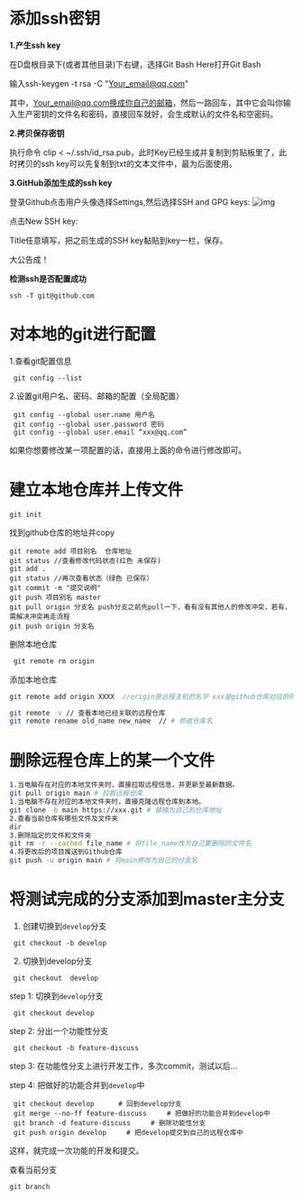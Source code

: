 # 添加ssh密钥

**1.产生ssh key**

在D盘根目录下(或者其他目录)下右键，选择Git Bash Here打开Git Bash

输入ssh-keygen -t rsa -C "Your_email@qq.com"

其中，Your_email@qq.com换成你自己的邮箱，然后一路回车，其中它会叫你输入生产密钥的文件名和密码，直接回车就好，会生成默认的文件名和空密码。

**2.拷贝保存密钥**

执行命令 clip < ~/.ssh/id_rsa.pub，此时Key已经生成并复制到剪贴板里了，此时拷贝的ssh key可以先复制到txt的文本文件中，最为后面使用。

**3.GitHub添加生成的ssh key**

登录Github点击用户头像选择Settings,然后选择SSH and GPG keys:
![img](https://img-blog.csdnimg.cn/20190129213714540.png?x-oss-process=image/watermark,type_ZmFuZ3poZW5naGVpdGk,shadow_10,text_aHR0cHM6Ly9ibG9nLmNzZG4ubmV0L0Rlcm9ubg==,size_16,color_FFFFFF,t_70)

点击New SSH key:

Title任意填写，把之前生成的SSH key黏贴到key一栏，保存。

大公告成！

**检测ssh是否配置成功**

```shell
ssh -T git@github.com
```

# 对本地的git进行配置

1.查看git配置信息

```shell
 git config --list
```

2.设置git用户名、密码、邮箱的配置（全局配置）

```shell
 git config --global user.name 用户名
 git config --global user.password 密码
 git config --global user.email “xxx@qq.com”
```

如果你想要修改某一项配置的话，直接用上面的命令进行修改即可。

# 建立本地仓库并上传文件

```shell
git init
```

找到github仓库的地址并copy

```shell
git remote add 项目别名  仓库地址
git status //查看修改代码状态(红色 未保存)
git add .
git status //再次查看状态（绿色 已保存）
git commit -m "提交说明"
git push 项目别名 master
git pull origin 分支名 push分支之前先pull一下，看有没有其他人的修改冲突，若有，需解决冲突再走流程
git push origin 分支名

```

删除本地仓库

```c++
 git remote rm origin
```

添加本地仓库

```c++
git remote add origin XXXX  //origin是远程主机的名字 xxx是github仓库对应的网址
```

```bash
git remote -v // 查看本地已经关联的远程仓库
git remote rename old_name new_name  // # 修改仓库名
```

# 删除远程仓库上的某一个文件

```bash
1.当电脑存在对应的本地文件夹时，直接拉取远程信息，并更新至最新数据。 
git pull origin main # 拉取远程仓库
1.当电脑不存在对应的本地文件夹时，直接克隆远程仓库到本地。
git clone -b main https://xxx.git # 替换为自己的仓库地址
2.查看当前仓库有哪些文件及文件夹
dir
3.删除指定的文件和文件夹
git rm -r --cached file_name # 将file_name改为自己要删除的文件名
4.将更改后的项目推送到Github仓库
git push -u origin main # 将main修改为自己的分支名
```



# 将测试完成的分支添加到master主分支

1. 创建切换到`develop`分支

```shell
 git checkout -b develop 
```

2. 切换到develop分支

```shell
 git checkout  develop 
```

step 1: 切换到`develop`分支

```shell
 git checkout develop 
```

step 2: 分出一个功能性分支

```shell
 git checkout -b feature-discuss 
```

step 3: 在功能性分支上进行开发工作，多次commit，测试以后...

step 4: 把做好的功能合并到`develop`中

```shell
 git checkout develop      # 回到develop分支      
 git merge --no-ff feature-discuss     # 把做好的功能合并到develop中      
 git branch -d feature-discuss     # 删除功能性分支      
 git push origin develop     # 把develop提交到自己的远程仓库中  
```

   这样，就完成一次功能的开发和提交。

查看当前分支

```bash
git branch
```



